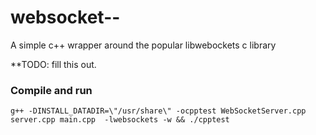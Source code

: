 websocket--
===========

A simple c++ wrapper around the popular libwebockets c library

**TODO: fill this out.

### Compile and run

```
g++ -DINSTALL_DATADIR=\"/usr/share\" -ocpptest WebSocketServer.cpp server.cpp main.cpp  -lwebsockets -w && ./cpptest
```
